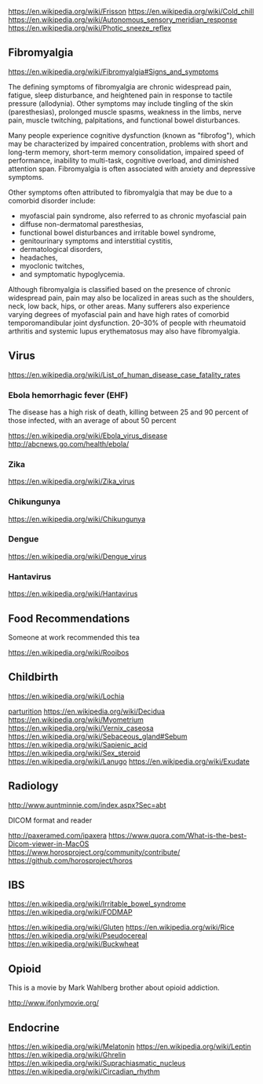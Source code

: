 
<!--
-->

https://en.wikipedia.org/wiki/Frisson
https://en.wikipedia.org/wiki/Cold_chill
https://en.wikipedia.org/wiki/Autonomous_sensory_meridian_response
https://en.wikipedia.org/wiki/Photic_sneeze_reflex

Fibromyalgia
------------

https://en.wikipedia.org/wiki/Fibromyalgia#Signs_and_symptoms

The defining symptoms of fibromyalgia are chronic widespread pain,
fatigue, sleep disturbance, and heightened pain in response to
tactile pressure (allodynia). Other symptoms may include tingling
of the skin (paresthesias), prolonged muscle spasms, weakness
in the limbs, nerve pain, muscle twitching, palpitations, and
functional bowel disturbances.

Many people experience cognitive dysfunction (known as "fibrofog"),
which may be characterized by impaired concentration, problems with
short and long-term memory, short-term memory consolidation, impaired
speed of performance, inability to multi-task, cognitive overload,
and diminished attention span. Fibromyalgia is often associated
with anxiety and depressive symptoms.

Other symptoms often attributed to fibromyalgia that may be due to
a comorbid disorder include:

 * myofascial pain syndrome, also referred to as chronic myofascial pain
 * diffuse non-dermatomal paresthesias,
 * functional bowel disturbances and irritable bowel syndrome,
 * genitourinary symptoms and interstitial cystitis,
 * dermatological disorders,
 * headaches,
 * myoclonic twitches,
 * and symptomatic hypoglycemia.

Although fibromyalgia is classified based on the presence of chronic
widespread pain, pain may also be localized in areas such as the
shoulders, neck, low back, hips, or other areas. Many sufferers
also experience varying degrees of myofascial pain and have high
rates of comorbid temporomandibular joint dysfunction. 20–30% of
people with rheumatoid arthritis and systemic lupus erythematosus
may also have fibromyalgia.


Virus
-----

https://en.wikipedia.org/wiki/List_of_human_disease_case_fatality_rates

### Ebola hemorrhagic fever (EHF)

The disease has a high risk of death, killing between 25 and 90 percent of those infected, with an average of about 50 percent

https://en.wikipedia.org/wiki/Ebola_virus_disease
http://abcnews.go.com/health/ebola/

### Zika

https://en.wikipedia.org/wiki/Zika_virus

### Chikungunya

https://en.wikipedia.org/wiki/Chikungunya

### Dengue

https://en.wikipedia.org/wiki/Dengue_virus

### Hantavirus

https://en.wikipedia.org/wiki/Hantavirus

Food Recommendations
--------------------

Someone at work recommended this tea

https://en.wikipedia.org/wiki/Rooibos

Childbirth
----------

https://en.wikipedia.org/wiki/Lochia

[parturition]( https://en.wikipedia.org/wiki/Birth )
https://en.wikipedia.org/wiki/Decidua
https://en.wikipedia.org/wiki/Myometrium
https://en.wikipedia.org/wiki/Vernix_caseosa
https://en.wikipedia.org/wiki/Sebaceous_gland#Sebum
https://en.wikipedia.org/wiki/Sapienic_acid
https://en.wikipedia.org/wiki/Sex_steroid
https://en.wikipedia.org/wiki/Lanugo
https://en.wikipedia.org/wiki/Exudate

Radiology
---------

http://www.auntminnie.com/index.aspx?Sec=abt

DICOM format and reader

http://paxeramed.com/ipaxera
https://www.quora.com/What-is-the-best-Dicom-viewer-in-MacOS
https://www.horosproject.org/community/contribute/
https://github.com/horosproject/horos

IBS
----

https://en.wikipedia.org/wiki/Irritable_bowel_syndrome
https://en.wikipedia.org/wiki/FODMAP

https://en.wikipedia.org/wiki/Gluten
https://en.wikipedia.org/wiki/Rice
https://en.wikipedia.org/wiki/Pseudocereal
https://en.wikipedia.org/wiki/Buckwheat

Opioid
------

This is a movie by Mark Wahlberg brother about opioid addiction.

http://www.ifonlymovie.org/

Endocrine
----------

https://en.wikipedia.org/wiki/Melatonin
https://en.wikipedia.org/wiki/Leptin
https://en.wikipedia.org/wiki/Ghrelin
https://en.wikipedia.org/wiki/Suprachiasmatic_nucleus
https://en.wikipedia.org/wiki/Circadian_rhythm

<!-- vim: set autoindent expandtab sw=4 syntax=markdown: -->
